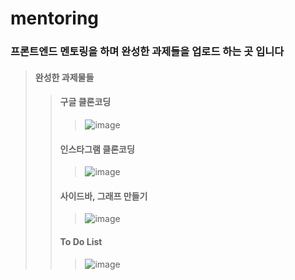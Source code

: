 # mentoring

### 프론트엔드 멘토링을 하며 완성한 과제들을 업로드 하는 곳 입니다

> #### 완성한 과제물들
>    > #### 구글 클론코딩
>    >   > ![image](https://github.com/map12345678/mentoring/assets/158432938/c43c4462-603b-4843-833a-4cdac6002ab2)
>    > #### 인스타그램 클론코딩
>    >   > ![image](https://github.com/map12345678/mentoring/assets/158432938/5e694c1e-5f25-49c5-9449-eb821c9cfcc4)
>    > #### 사이드바, 그래프 만들기
>    >   > ![image](https://github.com/map12345678/mentoring/assets/158432938/6bd6a7f2-fbee-409a-8664-de5fe2d815a4)
>    > #### To Do List
>    >   > ![image](https://github.com/map12345678/mentoring/assets/158432938/ab6b0bb5-0c70-455f-a5e9-251d5e9e6829)




